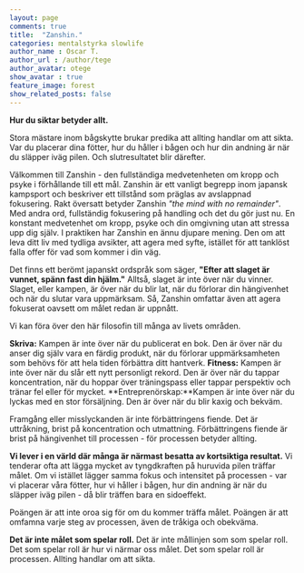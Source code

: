 ```yaml
---
layout: page
comments: true
title:  "Zanshin."
categories: mentalstyrka slowlife
author_name : Oscar T.
author_url : /author/tege
author_avatar: otege
show_avatar : true
feature_image: forest
show_related_posts: false
---
```


**Hur du siktar betyder allt.**


Stora mästare inom bågskytte brukar predika att allting handlar om att sikta. Var du placerar dina fötter, hur du håller i bågen och hur 
din andning är när du släpper iväg pilen. Och slutresultatet blir därefter.

Välkommen till Zanshin - den fullständiga medvetenheten om kropp och psyke i förhållande till ett mål.
Zanshin är ett vanligt begrepp inom japansk kampsport och beskriver ett tillstånd som präglas av avslappnad fokusering. Rakt översatt 
betyder Zanshin *"the mind with no remainder"*. Med andra ord, fullständig fokusering på handling och det du gör just nu. En konstant medvetenhet om kropp,
psyke och din omgivning utan att stressa upp dig själv.
I praktiken har Zanshin en ännu djupare mening. Den om att leva ditt liv med tydliga avsikter, att agera med syfte, istället för att tanklöst
falla offer för vad som kommer i din väg.


Det finns ett berömt japanskt ordspråk som säger, **"Efter att slaget är vunnet, spänn fast din hjälm."**
Alltså, slaget är inte över när du vinner. Slaget, eller kampen, är över när du blir lat, när du förlorar din hängivenhet och när du 
slutar vara uppmärksam.
Så, Zanshin omfattar även att agera fokuserat oavsett om målet redan är uppnått. 

Vi kan föra över den här filosofin till många av livets områden.

**Skriva:** Kampen är inte över när du publicerat en bok. Den är över när du anser dig själv vara en färdig produkt, när du förlorar uppmärksamheten som 
behövs för att hela tiden förbättra ditt hantverk.
**Fitness:** Kampen är inte över när du slår ett nytt personligt rekord. Den är över när du tappar koncentration, när du hoppar över träningspass eller
tappar perspektiv och tränar fel eller för mycket.
**Entreprenörskap:**Kampen är inte över när du lyckas med en stor försäljning. Den är över när du blir kaxig och bekväm.

Framgång eller misslyckanden är inte förbättringens fiende. Det är uttråkning, brist på koncentration och utmattning. Förbättringens fiende är brist på
hängivenhet till processen - för processen betyder allting.

**Vi lever i en värld där många är närmast besatta av kortsiktiga resultat.** Vi tenderar ofta att lägga mycket av tyngdkraften på huruvida pilen träffar målet. 
Om vi istället lägger samma fokus och intensitet på processen - var vi placerar våra fötter, hur vi håller i bågen, hur 
din andning är när du släpper iväg pilen - då blir träffen bara en sidoeffekt.

Poängen är att inte oroa sig för om du kommer träffa målet. Poängen är att omfamna varje steg av processen, även de tråkiga och obekväma. 


**Det är inte målet som spelar roll.** Det är inte mållinjen som som spelar roll. Det som spelar roll är hur vi närmar oss målet.
Det som spelar roll är processen. Allting handlar om att sikta.
